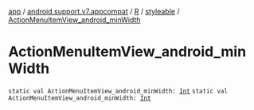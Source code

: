 [app](../../../index.md) / [android.support.v7.appcompat](../../index.md) / [R](../index.md) / [styleable](index.md) / [ActionMenuItemView_android_minWidth](.)

# ActionMenuItemView_android_minWidth

`static val ActionMenuItemView_android_minWidth: `[`Int`](https://kotlinlang.org/api/latest/jvm/stdlib/kotlin/-int/index.html)
`static val ActionMenuItemView_android_minWidth: `[`Int`](https://kotlinlang.org/api/latest/jvm/stdlib/kotlin/-int/index.html)